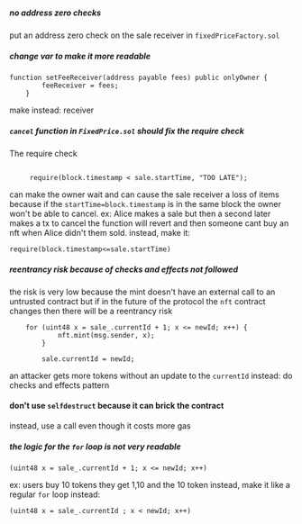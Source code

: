 ##### no address zero checks
 put an address zero check on the sale receiver  in `fixedPriceFactory.sol`

##### change var to make it more readable
```solidity 
function setFeeReceiver(address payable fees) public onlyOwner {
        feeReceiver = fees;
    }
```
make instead: receiver 
##### `cancel` function in `FixedPrice.sol`   should fix the require check 
The   require check 

```solidity 

     require(block.timestamp < sale.startTime, "TOO LATE");
```
can make the owner wait and can cause the sale receiver a loss of items 
because if the `startTime=block.timestamp` is in the same block the owner won't be able to cancel.
ex:
Alice makes a sale but then a second later makes a tx to cancel the function will revert 
and then someone cant buy an nft when Alice didn't them sold.
instead, make it:
```solidity 
require(block.timestamp<=sale.startTime)
```
##### reentrancy risk because of checks and effects not followed
the risk is very low because the mint doesn't have an external call to an untrusted contract
but if in the future of the protocol the `nft` contract changes  then there will be a reentrancy risk 
```solidity 
    for (uint48 x = sale_.currentId + 1; x <= newId; x++) {
            nft.mint(msg.sender, x);
        }

        sale.currentId = newId;
```
an attacker gets more tokens without an update to the  `currentId` 
instead:
do checks and effects pattern 
#### don't use `selfdestruct`  because it can brick the contract
instead, use a call even though it costs more  gas 
##### the logic for the  `for` loop is not very readable 
```
(uint48 x = sale_.currentId + 1; x <= newId; x++)
```
ex: users buy 10 tokens 
they get 1,10 
and the 10 token 
instead, make it like a regular `for` loop 
instead:
```
(uint48 x = sale_.currentId ; x < newId; x++)
```
